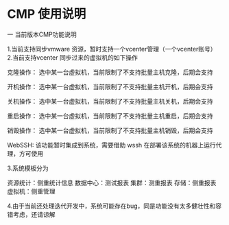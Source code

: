 # CMP 使用说明

一  当前版本CMP功能说明

1.当前支持同步vmware 资源，暂时支持一个vcenter管理（一个vcenter账号）
2.当前支持vcenter 同步过来的虚拟机的如下操作
   
   克隆操作： 选中某一台虚拟机，当前限制了不支持批量主机克隆，后期会支持
   
   开机操作： 选中某一台虚拟机，当前限制了不支持批量主机开机，后期会支持
   
   关机操作： 选中某一台虚拟机，当前限制了不支持批量主机关机，后期会支持
   
   重启操作： 选中某一台虚拟机，当前限制了不支持批量主机重启，后期会支持
   
   销毁操作： 选中某一台虚拟机，当前限制了不支持批量主机销毁，后期会支持
   
   WebSSH:  该功能暂时集成到系统，需要借助 wssh 在部署该系统的机器上运行代理，方可使用

3.系统模板分为

资源统计：侧重统计信息
数据中心：测试报表
集群：测重报表
存储：侧重报表
虚拟机：侧重管理

4.由于当前还处理迭代开发中，系统可能存在bug，同是功能没有太多健壮性和容错考虑，还请谅解



  